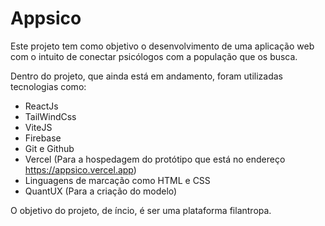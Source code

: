 # Appsico

Este projeto tem como objetivo o desenvolvimento de uma aplicação web com o intuito de conectar psicólogos com a população que os busca.

Dentro do projeto, que ainda está em andamento, foram utilizadas tecnologias como:

- ReactJs
- TailWindCss
- ViteJS
- Firebase
- Git e Github
- Vercel (Para a hospedagem do protótipo que está no endereço https://appsico.vercel.app)
- Linguagens de marcação como HTML e CSS
- QuantUX (Para a criação do modelo)

O objetivo do projeto, de íncio, é ser uma plataforma filantropa. 
